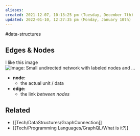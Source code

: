 ```yaml
---
aliases: 
created: 2021-12-07, 10:13:25 pm (Tuesday, December 7th)
updated: 2022-01-10, 12:27:35 pm (Monday, January 10th)
---
```

#data-structures

## Edges & Nodes
I like this image
![Image: Small undirected network with labeled nodes and ...](http://mathinsight.org/media/image/image/small_undirected_network_labeled.png)

- **node:**
  - the actual unit / data
- **edge:**
  - the link *between nodes*

## Related
- [[Tech/DataStructures/GraphConnection]]
- [[Tech/Programming Languages/GraphQL/What is it?]]